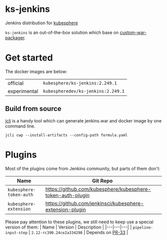 # ks-jenkins
Jenkins distribution for [kubesphere](https://github.com/kubesphere/kubesphere)

`ks-jenkins` is an out-of-the-box solution which base on [custom-war-packager](https://github.com/jenkinsci/custom-war-packager).

# Get started
The docker images are below:

| | |
|---|---|
| official | `kubesphere/ks-jenkins:2.249.1` |
| experimental | `kubespheredev/ks-jenkins:2.249.1` |

## Build from source

[jcli](https://github.com/jenkins-zh/jenkins-cli) is a handy tool which can generate jenkins.war and docker image by one command line.

`jcli cwp --install-artifacts --config-path formula.yaml`

# Plugins
Most of the plugins come from Jenkins community, but parts of them don't:

| Name | Git Repo |
|---|---|
| `kubesphere-token-auth` | https://github.com/kubesphere/kubesphere-token-auth-plugin |
| `kubesphere-extension` | https://github.com/jenkinsci/kubesphere-extension-plugin |

Please pay attention to these plugins, we still need to keep use a special version of them:
| Name | Version | Description |
|---|---|---|
| `pipeline-input-step` | `2.12-rc390.24ce2a334298` | Depends on [PR-33](https://github.com/jenkinsci/pipeline-input-step-plugin/pull/33) |

